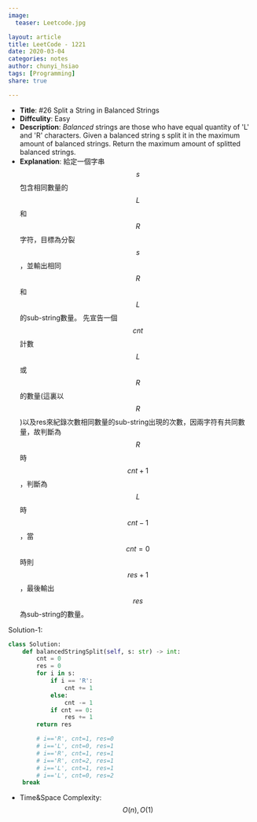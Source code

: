 ```yaml
---
image:
  teaser: Leetcode.jpg

layout: article
title: LeetCode - 1221
date: 2020-03-04
categories: notes
author: chunyi_hsiao
tags: [Programming]
share: true

---
```


- **Title**: #26 Split a String in Balanced Strings
- **Diffculity**: Easy 
- **Description**: 
*Balanced* strings are those who have equal quantity of 'L' and 'R' characters.
Given a balanced string s split it in the maximum amount of balanced strings.
Return the maximum amount of splitted balanced strings.
- **Explanation**: 給定一個字串$$s$$包含相同數量的$$L$$和$$R$$字符，目標為分裂$$s$$，並輸出相同$$R$$和$$L$$的sub-string數量。
先宣告一個$$cnt$$計數$$L$$或$$R$$的數量(這裏以$$R$$)以及res來紀錄次數相同數量的sub-string出現的次數，因兩字符有共同數量，故判斷為$$R$$時$$cnt+1$$，判斷為$$L$$時$$cnt-1$$，當$$cnt=0$$時則$$res+1$$，最後輸出$$res$$為sub-string的數量。


Solution-1:
```python
class Solution:
    def balancedStringSplit(self, s: str) -> int:
        cnt = 0
        res = 0
        for i in s:
            if i == 'R':
                cnt += 1
            else:
                cnt -= 1
            if cnt == 0:
                res += 1
        return res

        # i=='R', cnt=1, res=0
        # i=='L', cnt=0, res=1
        # i=='R', cnt=1, res=1
        # i=='R', cnt=2, res=1
        # i=='L', cnt=1, res=1
        # i=='L', cnt=0, res=2
    break
```

- Time&Space Complexity: $$O(n), O(1)$$
